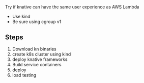 #

Try if knative can have the same user experience as AWS Lambda

- Use kind
- Be sure using cgroup v1

## Steps
1. Download kn binaries
2. create k8s cluster using kind
3. deploy knative frameworks
4. Build service containers
5. deploy 
6. load testing

